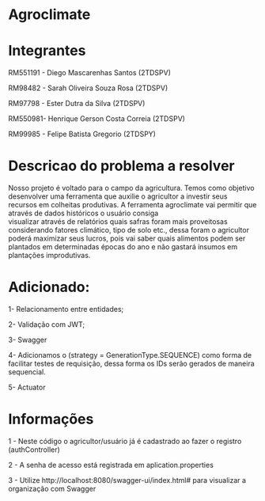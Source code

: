 # Agroclimate 

# Integrantes

RM551191 - Diego Mascarenhas Santos (2TDSPV)

RM98482 - Sarah Oliveira Souza Rosa (2TDSPV)

RM97798 - Ester Dutra da Silva  (2TDSPV)

RM550981- Henrique Gerson Costa Correia (2TDSPV)

RM99985 - Felipe Batista Gregorio (2TDSPY)


# Descricao do problema a resolver

Nosso projeto é voltado para o campo da agricultura. Temos como objetivo desenvolver
uma ferramenta que auxilie o agricultor a investir seus recursos em colheitas produtivas.
A ferramenta agroclimate vai permitir que através de dados históricos o usuário consiga  
visualizar através de relatórios quais safras foram mais proveitosas considerando fatores
climático, tipo de solo etc., dessa foram o agricultor poderá maximizar seus lucros, pois vai
saber quais alimentos podem ser plantados em determinadas épocas do ano e não gastará
insumos em plantações improdutivas.


# Adicionado: 
1- Relacionamento entre entidades;

2- Validação com JWT;

3- Swagger

4- Adicionamos o (strategy = GenerationType.SEQUENCE) como forma de facilitar testes de requisição, dessa forma os IDs
serão gerados de maneira sequencial.

5- Actuator

# Informações

1 - Neste código o agricultor/usuário já é cadastrado ao fazer o registro (authController)

2 - A senha de acesso está registrada em aplication.properties

3 - Utilize http://localhost:8080/swagger-ui/index.html# para visualizar a organização com Swagger
